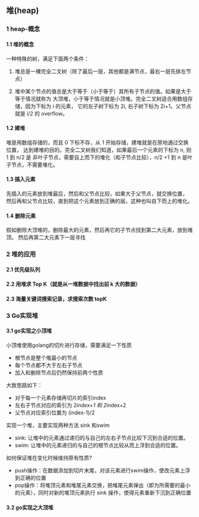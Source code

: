 ## 堆(heap)

### 1 heap-概念
#### 1.1 堆的概念
一种特殊的树，满足下面两个条件：

1. 堆总是一棵完全二叉树（除了最后一层，其他都是满节点，最右一层先排左节点）

2. 堆中某个节点的值总是大于等于（小于等于）其所有子节点的值。如果是大于等于情况就称为
大顶堆，小于等于情况就是小顶堆。完全二叉树适合用数组存储，因为下标为 i 的元素，
它的左子树下标为 2i, 右子树下标为 2i+1。父节点就是 i/2 的 overflow。


#### 1.2 建堆
堆是用数组存储的，而且 0 下标不存，从 1 开始存储，建堆就是在原地通过交换位置，
达到建堆的目的。完全二叉树我们知道，如果最后一个元素的下标为 n, 则 1 到 n/2 是
非叶子节点，需要自上而下的堆化（和子节点比较），n/2 +1 到 n 是叶子节点，不需要堆化。

#### 1.3 插入元素
先插入的元素放到堆最后，然后和父节点比较，如果大于父节点，就交换位置，
然后再和父节点比较，直到把这个元素放到正确的层。这种也叫自下而上的堆化。

#### 1.4 删除元素
假如删除大顶堆的，删除最大的元素，然后再它的子节点找到第二大元素，放到堆顶。
然后再第二大元素下一层寻找

### 2 堆的应用

#### 2.1 优先级队列

#### 2.2 用堆求 Top K（就是从一堆数据中找出前 k 大的数据）
#### 2.3 海量关键词搜索记录，求搜索次数 topK

### 3 Go实现堆
#### 3.1 go实现之小顶堆
小顶堆使用golang的切片进行存储，需要满足一下性质

- 根节点是整个堆最小的节点
- 每个节点都不大于左右子节点
- 加入和删除节点后仍然保持前两个性质

大致思路如下：
- 对于每一个元素存储再切片的索引index
- 左右子节点对应的索引为 2*index+1 和 2*index+2
- 父节点对应索引位置为 (index-1)/2

实现一个堆，主要实现两种方法 sink 和swim
- sink: 让堆中的元素通过递归的与自己的左右子节点比较下沉到合适的位置。
- swim: 让堆中的元素递归的与自己的根节点比较从而上浮到合适的位置。

如何保证堆在变化时候维持原有性质?
- push操作：在数据添加到切片末尾，对该元素进行swim操作，使改元素上浮到正确的位置
- pop操作：将堆顶元素和堆尾元素交换，把堆尾元素弹出（即为所需要的最小的元素），同时对新的堆顶元素执行 sink 操作，使得元素重新下沉到正确位置
#### 3.2 go实现之大顶堆





